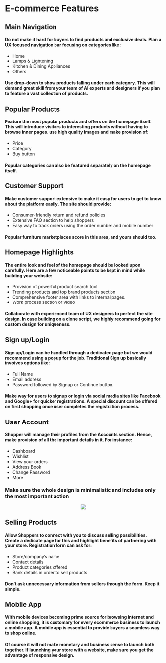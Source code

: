 # E-commerce Features


## Main Navigation
#### Do not make it hard for buyers to find products and exclusive deals. Plan a UX focused navigation bar focusing on categories like :

* Home 
* Lamps & Lightening
* Kitchen & Dining Appliances
* Others
#### Use drop-down to show products falling under each category. This will demand great skill from your team of AI experts and designers if you plan to feature a vast collection of products.

## Popular Products
#### Feature the most popular products and offers on the homepage itself. This will introduce visitors to interesting products without having to browse inner pages. use high quality images and make provision of:

* Price
* Category
* Buy button
#### Popular categories can also be featured separately on the homepage itself.

## Customer Support
#### Make customer support extensive to make it easy for users to get to know about the platform easily. The site should provide:

* Consumer-friendly return and refund policies
* Extensive FAQ section to help shoppers
* Easy way to track orders using the order number and mobile number
#### Popular furniture marketplaces score in this area, and yours should too.

## Homepage Highlights
#### The entire look and feel of the homepage should be looked upon carefully. Here are a few noticeable points to be kept in mind while building your website:

* Provision of powerful product search tool
* Trending products and top brand products section
* Comprehensive footer area with links to internal pages.
* Work process section or video
#### Collaborate with experienced team of UX designers to perfect the site design. In case building on a clone script, we highly recommend going for custom design for uniqueness.

## Sign up/Login
#### Sign up/Login can be handled through a dedicated page but we would recommend using a popup for the job.  Traditional Sign up basically involves options like:

* Full Name
* Email address
* Password followed by Signup or Continue button.
#### Make way for users to signup or login via social media sites like Facebook and Google+ for quicker registrations. A special discount can be offered on first shopping once user completes the registration process.

## User Account
#### Shopper will manage their profiles from the Accounts section. Hence, make provision of all the important details in it. For instance:

* Dashboard
* Wishlist
* View your orders
* Address Book
* Change Password
* More

 ### Make sure the whole design is minimalistic and includes only the most important action  

<p align="center">
  <img src="https://www.fatbit.com/fab/wp-content/uploads/2015/03/Order-Product-547x1024.png">
</p> 


## Selling Products

#### Allow Shoppers to connect with you to discuss selling possibilities. Create a dedicate page for this and highlight benefits of partnering with your store. Registration form can ask for:

* Store/company’s name
* Contact details
* Product categories offered
* Bank details in order to sell products

#### Don’t ask unnecessary information from sellers through the form. Keep it simple.

## Mobile App
#### With mobile devices becoming prime source for browsing internet and online shopping, it is customary for every ecommerce business to launch a mobile app. A mobile app is essential to provide buyers a seamless way to shop online.

#### Of course it will not make monetary and business sense to launch both together. If launching your store with a website, make sure you get the advantage of responsive design.

